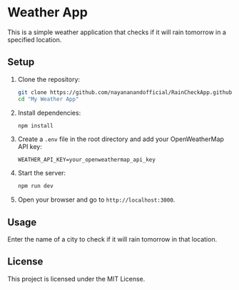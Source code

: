 # Weather App

This is a simple weather application that checks if it will rain tomorrow in a specified location.

## Setup

1. Clone the repository:
    ```bash
    git clone https://github.com/nayananandofficial/RainCheckApp.github.io.git
    cd "My Weather App"
    ```

2. Install dependencies:
    ```bash
    npm install
    ```

3. Create a `.env` file in the root directory and add your OpenWeatherMap API key:
    ```
    WEATHER_API_KEY=your_openweathermap_api_key
    ```


4. Start the server:
    ```bash
    npm run dev
    ```

5. Open your browser and go to `http://localhost:3000`.

## Usage

Enter the name of a city to check if it will rain tomorrow in that location.

## License

This project is licensed under the MIT License.
